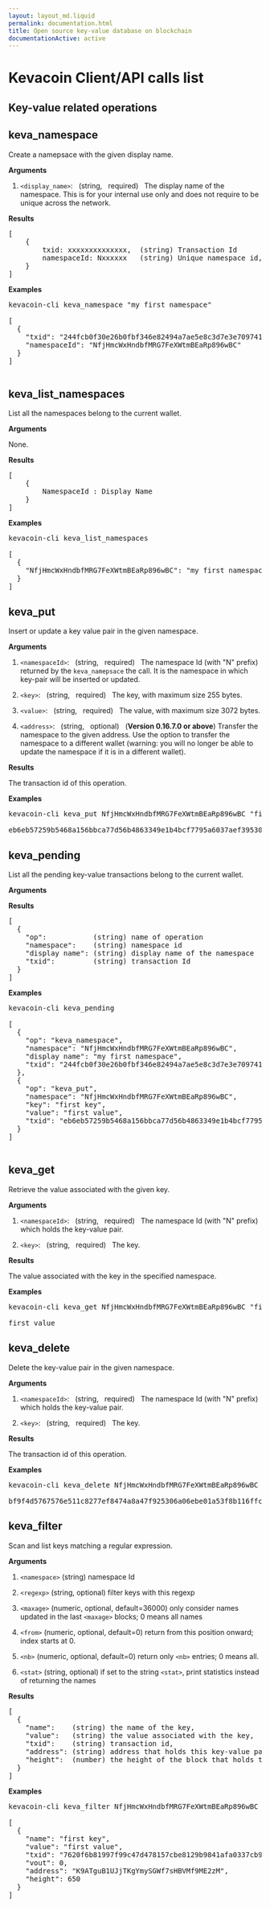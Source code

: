 ```yaml
---
layout: layout_md.liquid
permalink: documentation.html
title: Open source key-value database on blockchain
documentationActive: active
---
```


# Kevacoin Client/API calls list

## Key-value related operations

## **keva_namespace**

Create a namepsace with the given display name.

**Arguments**

1. `<display_name>`: &nbsp; (string, &nbsp; required) &nbsp;  The display name of the namespace. This is for your internal use only and does not require to be unique across the network.

**Results**
<pre>
[
    {
        txid: xxxxxxxxxxxxxx,  (string) Transaction Id
        namespaceId: Nxxxxxx   (string) Unique namespace id, with "N" prefix.
    }
]
</pre>

**Examples**
<pre>
kevacoin-cli keva_namespace "my first namespace"

[
  {
    "txid": "244fcb0f30e26b0fbf346e82494a7ae5e8c3d7e3e70974105e9a19d1b92cb4f5",
    "namespaceId": "NfjHmcWxHndbfMRG7FeXWtmBEaRp896wBC"
  }
]

</pre>

## **keva_list_namespaces**

List all the namespaces belong to the current wallet.

**Arguments**

None.

**Results**
<pre>
[
    {
        NamespaceId : Display Name
    }
]
</pre>

**Examples**
<pre>
kevacoin-cli keva_list_namespaces

[
  {
    "NfjHmcWxHndbfMRG7FeXWtmBEaRp896wBC": "my first namespace"
  }
]
</pre>

## **keva_put**

Insert or update a key value pair in the given namespace.

**Arguments**

1. `<namespaceId>`: &nbsp; (string, &nbsp; required) &nbsp;  The namespace Id (with "N" prefix) returned by the `keva_namepsace` the call. It is the namespace in which key-pair will be inserted or updated.

2. `<key>`: &nbsp; (string, &nbsp; required) &nbsp;  The key, with maximum size 255 bytes.

3. `<value>`: &nbsp; (string, &nbsp; required) &nbsp;  The value, with maximum size 3072 bytes.

4. `<address>`: &nbsp; (string, &nbsp; optional) &nbsp;  (**Version 0.16.7.0 or above**) Transfer the namespace to the given address. Use the option to transfer the namespace to a different wallet (warning: you will no longer be able to update the namespace if it is in a different wallet).

**Results**

The transaction id of this operation.

**Examples**
<pre>
kevacoin-cli keva_put NfjHmcWxHndbfMRG7FeXWtmBEaRp896wBC "first key" "first value"

eb6eb57259b5468a156bbca77d56b4863349e1b4bcf7795a6037aef39530b319
</pre>



## **keva_pending**

List all the pending key-value transactions belong to the current wallet.

**Arguments**

**Results**
<pre>
[
  {
    "op":           (string) name of operation
    "namespace":    (string) namespace id
    "display name": (string) display name of the namespace
    "txid":         (string) transaction Id
  }
]
</pre>

**Examples**
<pre>
kevacoin-cli keva_pending

[
  {
    "op": "keva_namespace",
    "namespace": "NfjHmcWxHndbfMRG7FeXWtmBEaRp896wBC",
    "display name": "my first namespace",
    "txid": "244fcb0f30e26b0fbf346e82494a7ae5e8c3d7e3e70974105e9a19d1b92cb4f5"
  },
  {
    "op": "keva_put",
    "namespace": "NfjHmcWxHndbfMRG7FeXWtmBEaRp896wBC",
    "key": "first key",
    "value": "first value",
    "txid": "eb6eb57259b5468a156bbca77d56b4863349e1b4bcf7795a6037aef39530b319"
  }
]

</pre>

## **keva_get**

Retrieve the value associated with the given key.

**Arguments**

1. `<namespaceId>`: &nbsp; (string, &nbsp; required) &nbsp;  The namespace Id (with "N" prefix) which holds the key-value pair.

2. `<key>`: &nbsp; (string, &nbsp; required) &nbsp;  The key.

**Results**

The value associated with the key in the specified namespace.

**Examples**
<pre>
kevacoin-cli keva_get NfjHmcWxHndbfMRG7FeXWtmBEaRp896wBC "first key"

first value
</pre>

## **keva_delete**

Delete the key-value pair in the given namespace.

**Arguments**

1. `<namespaceId>`: &nbsp; (string, &nbsp; required) &nbsp;  The namespace Id (with "N" prefix) which holds the key-value pair.

2. `<key>`: &nbsp; (string, &nbsp; required) &nbsp;  The key.

**Results**

The transaction id of this operation.

**Examples**
<pre>
kevacoin-cli keva_delete NfjHmcWxHndbfMRG7FeXWtmBEaRp896wBC "first key"

bf9f4d5767576e511c8277ef8474a8a47f925306a06ebe01a53f8b116ffcc836
</pre>

## **keva_filter**

Scan and list keys matching a regular expression.

**Arguments**

1. `<namespace>`   (string) namespace Id

2. `<regexp>`      (string, optional) filter keys with this regexp

3. `<maxage>`      (numeric, optional, default=36000) only consider names updated in the last `<maxage>` blocks; 0 means all names

4. `<from>`        (numeric, optional, default=0) return from this position onward; index starts at 0.

5. `<nb>`          (numeric, optional, default=0) return only `<nb>` entries; 0 means all.


6. `<stat>`        (string, optional) if set to the string `<stat>`, print statistics instead of returning the names

**Results**

<pre>
[
  {
    "name":    (string) the name of the key,
    "value":   (string) the value associated with the key,
    "txid":    (string) transaction id,
    "address": (string) address that holds this key-value pair,
    "height":  (number) the height of the block that holds this transaction.
  }
]
</pre>

**Examples**
<pre>
kevacoin-cli keva_filter NfjHmcWxHndbfMRG7FeXWtmBEaRp896wBC "first*"

[
  {
    "name": "first key",
    "value": "first value",
    "txid": "7620f6b81997f99c47d478157cbe8129b9841afa0337cb9a80a78d9d9d2bf27f",
    "vout": 0,
    "address": "K9ATguB1UJjTKgYmySGWf7sHBVMf9ME2zM",
    "height": 650
  }
]
</pre>
